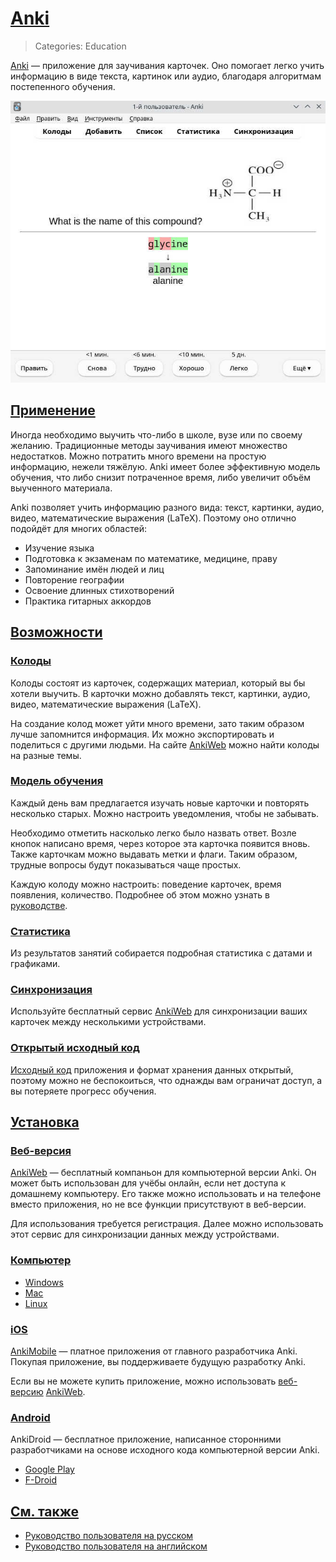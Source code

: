 # [Anki](#anki)
> Categories: Education

[Anki](https://apps.ankiweb.net) — приложение для заучивания карточек. Оно
помогает легко учить информацию в виде текста, картинок или аудио, благодаря
алгоритмам постепенного обучения.

![Скриншот программы Anki для ПК](/media/anki.jpg)

## [Применение](#utilization)

Иногда необходимо выучить что-либо в школе, вузе или по своему желанию.
Традиционные методы заучивания имеют множество недостатков. Можно потратить
много времени на простую информацию, нежели тяжёлую. Anki имеет более
эффективную модель обучения, что либо снизит потраченное время, либо увеличит
объём выученного материала.

Anki позволяет учить информацию разного вида: текст, картинки, аудио, видео,
математические выражения (LaTeX). Поэтому оно отлично подойдёт для многих
областей:

- Изучение языка
- Подготовка к экзаменам по математике, медицине, праву
- Запоминание имён людей и лиц
- Повторение географии
- Освоение длинных стихотворений
- Практика гитарных аккордов

## [Возможности](#features)

### [Колоды](#decks)

Колоды состоят из карточек, содержащих материал, который вы бы хотели выучить.
В карточки можно добавлять текст, картинки, аудио, видео, математические
выражения (LaTeX).

На создание колод может уйти много времени, зато таким образом лучше запомнится
информация. Их можно экспортировать и поделиться с другими людьми. На сайте
[AnkiWeb](https://ankiweb.net/shared/decks) можно найти колоды на разные темы.

### [Модель обучения](#study-method)

Каждый день вам предлагается изучать новые карточки и повторять несколько
старых. Можно настроить уведомления, чтобы не забывать.

Необходимо отметить насколько легко было назвать ответ. Возле кнопок написано
время, через которое эта карточка появится вновь. Также карточкам можно выдавать
метки и флаги. Таким образом, трудные вопросы будут показываться чаще простых.

Каждую колоду можно настроить: поведение карточек, время появления, количество.
Подробнее об этом можно узнать в
[руководстве](https://alexeygorelov.github.io/anki-manual-ru).

### [Статистика](#statistics)

Из результатов занятий собирается подробная статистика с датами и графиками.

### [Синхронизация](#synchronization)

Используйте бесплатный сервис [AnkiWeb](https://ankiweb.net) для синхронизации
ваших карточек между несколькими устройствами.

### [Открытый исходный код](#open-source)

[Исходный код](https://github.com/ankitects/anki) приложения и формат хранения
данных открытый, поэтому можно не беспокоиться, что однажды вам ограничат
доступ, а вы потеряете прогресс обучения.

## [Установка](#installation)

### [Веб-версия](#web)

[AnkiWeb](https://ankiweb.net) — бесплатный компаньон для компьютерной версии
Anki. Он может быть использован для учёбы онлайн, если нет доступа к домашнему
компьютеру. Его также можно использовать и на телефоне вместо приложения, но не
все функции присутствуют в веб-версии.

Для использования требуется регистрация. Далее можно использовать этот сервис
для синхронизации данных между устройствами.

### [Компьютер](#desktop)

- [Windows](https://apps.ankiweb.net/#windows)
- [Mac](https://apps.ankiweb.net/#mac)
- [Linux](https://apps.ankiweb.net/#linux)

### [iOS](#ios)

[AnkiMobile](https://itunes.apple.com/app/ankimobile-flashcards/id373493387)
— платное приложения от главного разработчика Anki. Покупая приложение, вы
поддерживаете будущую разработку Anki.

Если вы не можете купить приложение, можно использовать [веб-версию](#web)
[AnkiWeb](https://ankiweb.net).

### [Android](#android)

AnkiDroid — бесплатное приложение, написанное сторонними разработчиками на
основе исходного кода компьютерной версии Anki.

- [Google Play](https://play.google.com/store/apps/details?id=com.ichi2.anki)
- [F-Droid](https://f-droid.org/packages/com.ichi2.anki)

## [См. также](#see-also)

- [Руководство пользователя на русском](https://alexeygorelov.github.io/anki-manual-ru)
- [Руководство пользователя на английском](https://docs.ankiweb.net)
